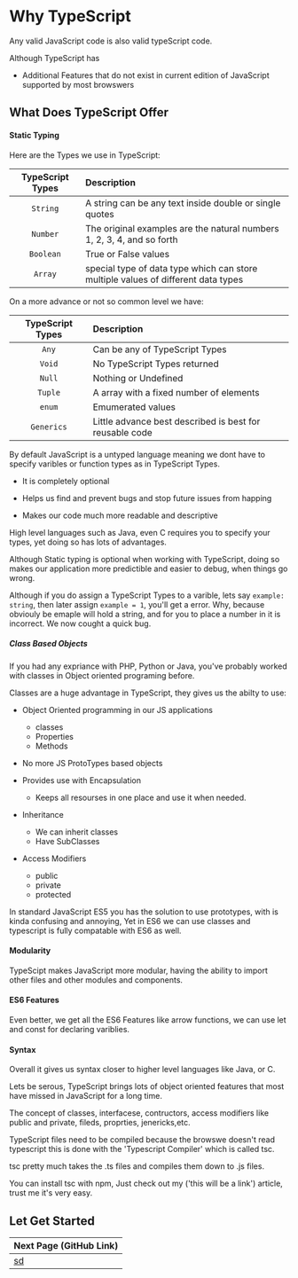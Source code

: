 # Why TypeScript

Any valid JavaScript code is also valid typeScript code.

Although TypeScript has

* Additional Features that do not exist in current edition of JavaScript supported by most browswers

## What Does TypeScript Offer

#### Static Typing

Here are the Types we use in TypeScript:


| TypeScript Types | Description |
| :--------------: | :---------- |
| `String` | A string can be any text inside double or single quotes |
| `Number` | The original examples are the natural numbers 1, 2, 3, 4, and so forth |
| `Boolean` | True or False values
| `Array` | special type of data type which can store multiple values of different data types|


On a more advance or not so common level we have: 

| TypeScript Types | Description |
| :--------------: | :---------- |
| `Any` | Can be any of TypeScript Types |
| `Void` | No TypeScript Types returned |
| `Null` | Nothing or Undefined |
| `Tuple` | A array with a fixed number of elements |
| `enum` | Emumerated values  |
| `Generics` | Little advance best described is best for reusable code|


By default JavaScript is a untyped language meaning we dont have to specify varibles or function types as in TypeScript Types.

* It is completely optional

* Helps us find and prevent bugs and stop future issues from happing

* Makes our code much more readable and descriptive

High level languages such as Java, even C requires you to specify your types, yet doing so has lots of advantages.

Although Static typing is optional when working with TypeScript, doing so makes our application more predictible and easier to debug, when things go wrong.

Although if you do assign a TypeScript Types to a varible, lets say ```example: string```, then later assign ```example = 1```, you'll get a error. Why, because obviouly be emaple will hold a string, and for you to place a number in it is incorrect. We now cought a quick bug.

##### Class Based Objects

If you had any expriance with PHP, Python or Java, you've probably worked with classes in Object oriented programing before.

Classes are a huge advantage in TypeScript, they gives us the abilty to use:

* Object Oriented programming in our JS applications
    - classes
    - Properties
    - Methods

* No more JS ProtoTypes based objects

* Provides use with Encapsulation
    - Keeps all resourses in one place and use it when needed.

* Inheritance
    - We can inherit classes
    - Have SubClasses

* Access Modifiers
    - public
    - private
    - protected


In standard JavaScript ES5 you has the solution to use prototypes, with is kinda confusing and annoying, Yet in ES6 we can use classes and typescript is fully compatable with ES6 as well.

#### Modularity

TypeScipt makes JavaScript more modular, having the ability to import other files and other modules and components.

#### ES6 Features

Even better, we get all the ES6 Features like arrow functions, we can use let and const for declaring variblies.

#### Syntax

Overall it gives us syntax closer to higher level languages like Java, or C.

Lets be serous, TypeScript brings lots of object oriented features that most have missed in JavaScript for a long time.

The concept of classes, interfacese, contructors, access modifiers like public and private, fileds, proprties, jenericks,etc.

TypeScript files need to be compiled because the browswe doesn't read typescript this is done with the 'Typescript Compiler' which is called tsc.

tsc pretty much takes the .ts files and compiles them down to .js files.

You can install tsc with npm, Just check out my ('this will be a link') article, trust me it's very easy.

## Let Get Started

| Next Page (GitHub Link) |
| ----------|
| <a href="https://github.com/TechhSavvy/TypeScript/blob/master/1_TypeScript_Notes/1.1_Basics_TypeScript.md">sd</a> |

